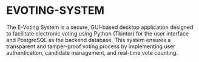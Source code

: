 # EVOTING-SYSTEM
The E-Voting System is a secure, GUI-based desktop application designed to facilitate electronic voting using Python (Tkinter) for the user interface and PostgreSQL as the backend database. This system ensures a transparent and tamper-proof voting process by implementing user authentication, candidate management, and real-time vote counting.
